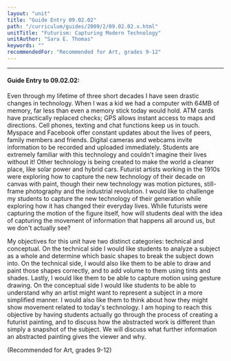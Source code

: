 ```yaml
---
layout: "unit"
title: "Guide Entry 09.02.02"
path: "/curriculum/guides/2009/2/09.02.02.x.html"
unitTitle: "Futurism: Capturing Modern Technology"
unitAuthor: "Sara E. Thomas"
keywords: ""
recommendedFor: "Recommended for Art, grades 9-12"
---
```

<body>
<hr/>
<h4>
Guide Entry to 09.02.02:
</h4>
Even through my lifetime of three short decades I have seen drastic changes in technology. When I was a kid we had a computer with 64MB of memory, far less than even a memory stick today would hold. ATM cards have practically replaced checks; GPS allows instant access to maps and directions. Cell phones, texting and chat functions keep us in touch. Myspace and Facebook offer constant updates about the lives of peers, family members and friends. Digital cameras and webcams invite information to be recorded and uploaded immediately. Students are extremely familiar with this technology and couldn't imagine their lives without it! Other technology is being created to make the world a cleaner place, like solar power and hybrid cars. Futurist artists working in the 1910s were exploring how to capture the new technology of their decade on canvas with paint, though their new technology was motion pictures, still-frame photography and the industrial revolution. I would like to challenge my students to capture the new technology of their generation while exploring how it has changed their everyday lives. While futurists were capturing the motion of the figure itself, how will students deal with the idea of capturing the movement of information that happens all around us, but we don't actually see?
<p>
My objectives for this unit have two distinct categories: technical and conceptual. On the technical side I would like students to analyze a subject as a whole and determine which basic shapes to break the subject down into. On the technical side, I would also like them to be able to draw and paint those shapes correctly, and to add volume to them using tints and shades. Lastly, I would like them to be able to capture motion using gesture drawing. On the conceptual side I would like students to be able to understand why an artist might want to represent a subject in a more simplified manner. I would also like them to think about how they might show movement related to today's technology. I am hoping to reach this objective by having students actually go through the process of creating a futurist painting, and to discuss how the abstracted work is different than simply a snapshot of the subject. We will discuss what further information an abstracted painting gives the viewer and why.
</p>
<p>
(Recommended for Art, grades 9-12)
</p>
</body>